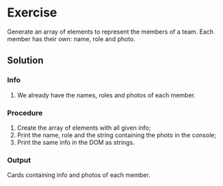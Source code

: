 # Exercise

Generate an array of elements to represent the members of a team.
Each member has their own: name, role and photo.

## Solution

### Info

1. We already have the names, roles and photos of each member.

### Procedure

1. Create the array of elements with all given info;
2. Print the name, role and the string containing the photo in the console;
3. Print the same info in the DOM as strings.

### Output

Cards containing info and photos of each member.